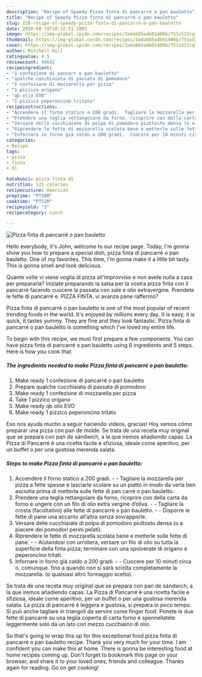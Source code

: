```yaml
---
description: "Recipe of Speedy Pizza finta di pancarré o pan bauletto"
title: "Recipe of Speedy Pizza finta di pancarré o pan bauletto"
slug: 228-recipe-of-speedy-pizza-finta-di-pancarre-o-pan-bauletto
date: 2020-08-19T10:32:51.590Z
image: https://img-global.cpcdn.com/recipes/3adab85adb01400b/751x532cq70/pizza-finta-di-pancarre-o-pan-bauletto-recipe-main-photo.jpg
thumbnail: https://img-global.cpcdn.com/recipes/3adab85adb01400b/751x532cq70/pizza-finta-di-pancarre-o-pan-bauletto-recipe-main-photo.jpg
cover: https://img-global.cpcdn.com/recipes/3adab85adb01400b/751x532cq70/pizza-finta-di-pancarre-o-pan-bauletto-recipe-main-photo.jpg
author: Mitchell Hill
ratingvalue: 4.5
reviewcount: 40642
recipeingredient:
- "1 confezione di pancarr o pan bauletto"
- "qualche cucchiaiata di passata di pomodoro"
- "1 confezione di mozzarella per pizza"
- "1 pizzico origano"
- "qb olio EVO"
- "1 pizzico peperoncino tritato"
recipeinstructions:
- "Accendere il forno statico a 200 gradi.  Tagliare la mozzarella per pizza a fette spesse e lasciarle scolare su un piatto in modo da verla ben asciutta prima di metterla sulle fette di pan carré o pan bauletto."
- "Prendere una teglia rettangolare da forno, ricoprire con della carta da forno e ungere con un filo di olio extra vergine d’oliva.  Tagliare la crosta (facoltativo) alle fette di pancarrè o pan bauletto.  Disporre le fette di pane una accanto all’altra senza sovrapporle."
- "Versare delle cucchiaiate di polpa di pomodoro piuttosto densa (o a piacere dei pomodori perini pelati)."
- "Riprendere le fette di mozzarella scolata bene e metterle sulle fette di pane.  Aiutandosi con un’oliera, versare un filo di olio su tutta la superficie della finta pizza; terminare con una spolverate di origano e peperoncino tritati."
- "Infornare in forno già caldo a 200 gradi.  Cuocere per 10 minuti circa o, comunque. fino a quando non si sarà sciolta completamente la mozzarella. (o qualsiasi altro formaggio scelto)."
categories:
- Recipe
tags:
- pizza
- finta
- di

katakunci: pizza finta di 
nutrition: 125 calories
recipecuisine: American
preptime: "PT38M"
cooktime: "PT51M"
recipeyield: "3"
recipecategory: Lunch

---
```



![Pizza finta di pancarré o pan bauletto](https://img-global.cpcdn.com/recipes/3adab85adb01400b/751x532cq70/pizza-finta-di-pancarre-o-pan-bauletto-recipe-main-photo.jpg)

Hello everybody, it's John, welcome to our recipe page. Today, I'm gonna show you how to prepare a special dish, pizza finta di pancarré o pan bauletto. One of my favorites. This time, I'm gonna make it a little bit tasty. This is gonna smell and look delicious.

Quante volte vi viene voglia di pizza all&#39;improvviso e non avete nulla a casa per prepararla? Iniziate preparando la salsa per la vostra pizza finta con il pancarré facendo cuocere la passata con sale e olio extravergine. Prendete le fette di pancarré e. PIZZA FINTA. vi avanza pane raffermo?

Pizza finta di pancarré o pan bauletto is one of the most popular of recent trending foods in the world. It's enjoyed by millions every day. It is easy, it is quick, it tastes yummy. They are fine and they look fantastic. Pizza finta di pancarré o pan bauletto is something which I've loved my entire life.


To begin with this recipe, we must first prepare a few components. You can have pizza finta di pancarré o pan bauletto using 6 ingredients and 5 steps. Here is how you cook that.

<!--inarticleads1-->

##### The ingredients needed to make Pizza finta di pancarré o pan bauletto:

1. Make ready 1 confezione di pancarré o pan bauletto
1. Prepare qualche cucchiaiata di passata di pomodoro
1. Make ready 1 confezione di mozzarella per pizza
1. Take 1 pizzico origano
1. Make ready qb olio EVO
1. Make ready 1 pizzico peperoncino tritato


Eso nos ayuda mucho a seguir haciendo videos, gracias! Hoy vemos cómo preparar una pizza con pan de molde. Se trata de una receta muy original que se prepara con pan de sándwich, a la que iremos añadiendo capas. La Pizza di Pancarré è una ricetta facile e sfiziosa, ideale come aperitivo, per un buffet o per una gustosa merenda salata. 

<!--inarticleads2-->

##### Steps to make Pizza finta di pancarré o pan bauletto:

1. Accendere il forno statico a 200 gradi. -  - Tagliare la mozzarella per pizza a fette spesse e lasciarle scolare su un piatto in modo da verla ben asciutta prima di metterla sulle fette di pan carré o pan bauletto.
1. Prendere una teglia rettangolare da forno, ricoprire con della carta da forno e ungere con un filo di olio extra vergine d’oliva. -  - Tagliare la crosta (facoltativo) alle fette di pancarrè o pan bauletto. -  - Disporre le fette di pane una accanto all’altra senza sovrapporle.
1. Versare delle cucchiaiate di polpa di pomodoro piuttosto densa (o a piacere dei pomodori perini pelati).
1. Riprendere le fette di mozzarella scolata bene e metterle sulle fette di pane. -  - Aiutandosi con un’oliera, versare un filo di olio su tutta la superficie della finta pizza; terminare con una spolverate di origano e peperoncino tritati.
1. Infornare in forno già caldo a 200 gradi. -  - Cuocere per 10 minuti circa o, comunque. fino a quando non si sarà sciolta completamente la mozzarella. (o qualsiasi altro formaggio scelto).


Se trata de una receta muy original que se prepara con pan de sándwich, a la que iremos añadiendo capas. La Pizza di Pancarré è una ricetta facile e sfiziosa, ideale come aperitivo, per un buffet o per una gustosa merenda salata. La pizza di pancarré è leggera e gustosa, si prepara in poco tempo. Si può anche tagliare in triangoli da servire come finger food. Ponete le due fette di pancarré su una teglia coperta di carta forno e spennellatele leggermente solo da un lato con mezzo cucchiaino di olio. 

So that's going to wrap this up for this exceptional food pizza finta di pancarré o pan bauletto recipe. Thank you very much for your time. I am confident you can make this at home. There is gonna be interesting food at home recipes coming up. Don't forget to bookmark this page on your browser, and share it to your loved ones, friends and colleague. Thanks again for reading. Go on get cooking!
